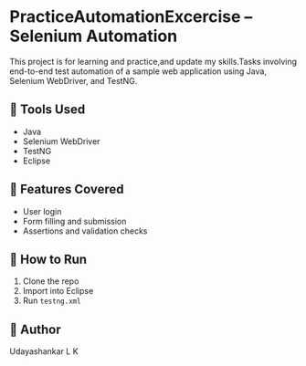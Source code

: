 # PracticeAutomationExcercise – Selenium Automation

This project is for learning and practice,and update my skills.Tasks involving end-to-end test automation of a sample web application using Java, Selenium WebDriver, and TestNG.

## 🔧 Tools Used
- Java
- Selenium WebDriver
- TestNG
- Eclipse

## 🧪 Features Covered
- User login
- Form filling and submission
- Assertions and validation checks

## 🚀 How to Run
1. Clone the repo
2. Import into Eclipse
3. Run `testng.xml`

## 👤 Author
Udayashankar L K
